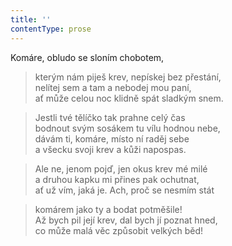 ```yaml
---
title: ''
contentType: prose
---
```


Komáre, obludo se sloním chobotem,

> kterým nám piješ krev, nepískej bez přestání,  
> nelítej sem a tam a nebodej mou paní,  
> ať může celou noc klidně spát sladkým snem.

> Jestli tvé tělíčko tak prahne celý čas  
> bodnout svým sosákem tu vílu hodnou nebe,  
> dávám ti, komáre, místo ní raděj sebe  
> a všecku svoji krev a kůži napospas.

> Ale ne, jenom pojď, jen okus krev mé milé  
> a druhou kapku mi přines pak ochutnat,  
> ať už vím, jaká je. Ach, proč se nesmím stát

> komárem jako ty a bodat potměšile!  
> Až bych pil její krev, dal bych jí poznat hned,  
> co může malá věc způsobit velkých běd!
